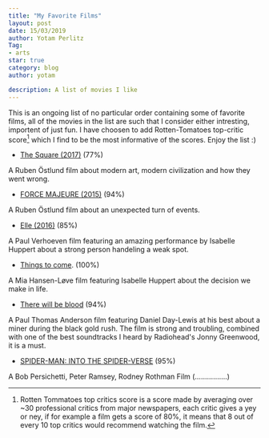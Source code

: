 ```yaml
---
title: "My Favorite Films"
layout: post
date: 15/03/2019
author: Yotam Perlitz
Tag: 
- arts
star: true
category: blog
author: yotam

description: A list of movies I like
---
```


This is an ongoing list of no particular order containing some of favorite films, all of the movies in the list are such that I consider either intresting, importent of just fun. I have choosen to add Rotten-Tomatoes top-critic score[^1] which I find to be the most informative of the scores. Enjoy the list :)

- [The Square (2017)](https://www.rottentomatoes.com/m/the_square_2017) (77%)  

A Ruben Östlund film about modern art, modern civilization and how they went wrong.

- [FORCE MAJEURE (2015)](https://www.rottentomatoes.com/m/force_majeure_2014) (94%)  

A Ruben Östlund film about an unexpected turn of events.

- [Elle (2016)](https://www.rottentomatoes.com/m/elle_2016) (85%)  

A Paul Verhoeven film featuring an amazing performance by  Isabelle Huppert about a strong person handeling a weak spot.

- [Things to come](https://www.rottentomatoes.com/m/things_to_come_2016). (100%)

A Mia Hansen-Løve film featuring Isabelle Huppert about the decision we make in life.

- [There will be blood](https://www.rottentomatoes.com/m/there_will_be_blood) (94%)

A Paul Thomas Anderson film featuring Daniel Day-Lewis at his best about a miner during the black gold rush. The film is strong and troubling, combined with one of the best soundtracks I heard by Radiohead's Jonny Greenwood, it is a must.

- [SPIDER-MAN: INTO THE SPIDER-VERSE](https://www.rottentomatoes.com/m/spider_man_into_the_spider_verse) (95%)

A Bob Persichetti, Peter Ramsey, Rodney Rothman Film (…………….)







[^1]: Rotten Tommatoes top critics score is a score made by averaging over ~30 professional critics from major newspapers, each critic gives a yey or ney, if for example a film gets a score of 80%, it means that 8 out of every 10 top critics would recommend watching the film.